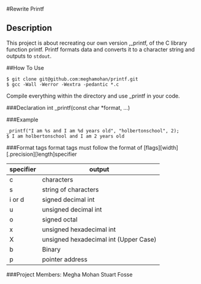 #Rewrite Printf
## Description
This project is about recreating our own version ,_printf, of the C library function printf. Printf formats data and converts it to a character string and outputs to `stdout`. 

##How To Use
```
$ git clone git@github.com:meghamohan/printf.git
$ gcc -Wall -Werror -Wextra -pedantic *.c
```
Compile everything within the directory and use _printf in your code.

###Declaration
int _printf(const char *format, ...)

###Example
```
_printf("I am %s and I am %d years old", "holbertonschool", 2);
$ I am holbertonschool and I am 2 years old
```

###Format tags
format tags must follow the format of [flags][width][.precision][length]specifier

| **specifier** | **output**                            |
|---------------|---------------------------------------|
| c             | characters                            |
| s		| string of characters                  |
| i or d        | signed decimal int                    |
| u             | unsigned decimal int                  |
| o             | signed octal                          |
| x             | unsigned hexadecimal int              |
| X             | unsigned hexadecimal int (Upper Case) |
| b             | Binary                                |
| p             | pointer address                       |

###Project Members:
Megha Mohan
Stuart Fosse
